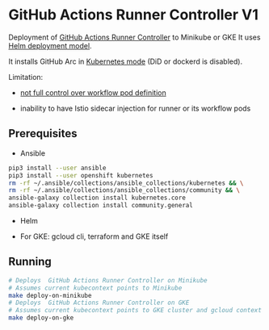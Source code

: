 # GitHub Actions Runner Controller V1

Deployment of [GitHub Actions Runner Controller](https://github.com/actions/actions-runner-controller) to Minikube or GKE
It uses [Helm deployment model](https://actions-runner-controller.github.io/actions-runner-controller/).

It installs GitHub Arc in [Kubernetes mode](https://github.com/actions/actions-runner-controller/blob/master/docs/deploying-alternative-runners.md#runner-with-k8s-jobs) (DiD or dockerd is disabled).

Limitation:

* [not full control over workflow pod definition](https://github.com/actions/actions-runner-controller/issues/1730)

* inability to have Istio sidecar injection for runner or its workflow pods

## Prerequisites

* Ansible

```bash
pip3 install --user ansible
pip3 install --user openshift kubernetes
rm -rf ~/.ansible/collections/ansible_collections/kubernetes && \
rm -rf ~/.ansible/collections/ansible_collections/community && \
ansible-galaxy collection install kubernetes.core
ansible-galaxy collection install community.general
```

* Helm

* For GKE: gcloud cli, terraform and GKE itself

## Running

```bash
# Deploys  GitHub Actions Runner Controller on Minikube
# Assumes current kubecontext points to Minikube
make deploy-on-minikube
# Deploys  GitHub Actions Runner Controller on GKE
# Assumes current kubecontext points to GKE cluster and gcloud context to project where GKE cluster is deployed
make deploy-on-gke
```
